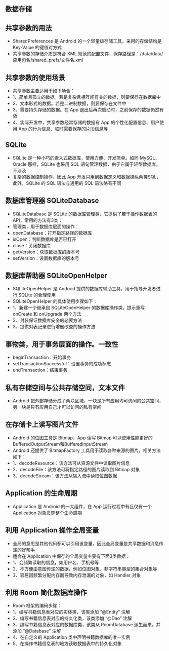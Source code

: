 ## 数据存储

## 共享参数的用法
* SharedPreferences 是 Android 的一个轻量级存储工具，采用的存储结构是 Key-Value 的键值对方式
* 共享参数的存储介质是符合 XML 规范的配置文件，保存路径是：/data/data/应用包名/shared_prefs/文件名.xml

## 共享参数的使用场景
* 共享参数主要适用于如下场合：
* 1、简单且孤立的数据。若是复杂且相互间有关的数据，则要保存在数据库中
* 2、文本形式的数据。若是二进制数据，则要保存在文件中
* 3、需要持久存储的数据。在 App 退出后再次启动时，之前保存的数据仍然有效
* 4、实际开发中，共享参数经常存储的数据有 App 的个性化配置信息、用户使用 App 的行为信息、临时需要保存的片段信息等

## SQLite
* SQLite 是一种小巧的嵌入式数据库，使用方便、开发简单。如同 MySQL、Oracle 那样，SQLite 也采用 SQL 语句管理数据，由于它属于轻型数据库，不涉及
* 复杂的数据控制操作，因此 App 开发只用到数据定义和数据操纵两类SQL，此外，SQLite 的 SQL 语法与通用的 SQL 语法略有不同

## 数据库管理器 SQLiteDatabase
* SQLiteDatabase 是 SQLite 的数据库管理类，它提供了若干操作数据表的 API，常用的方法有3类：
* 管理类，用于数据库层面的操作：
* openDatabase：打开指定路径的数据库
* isOpen：判断数据库是否已打开
* close：关闭数据库
* getVersion：获取数据库的版本号
* setVersion：设置数据库的版本号

## 数据库帮助器 SQLiteOpenHelper
* SQLiteOpenHelper 是 Android 提供的数据库辅助工具，用于指导开发者进行 SQLite 的合理使用
* SQLiteOpenHelper 的具体使用步骤如下：
* 1、新建一个继承自 SQLiteOpenHelper 的数据库操作类，提示重写 onCreate 和 onUpgrade 两个方法
* 2、封装保证数据库安全的必要方法
* 3、提供对表记录进行增删改查的操作方法

## 事物类，用于事务层面的操作。一致性
* beginTransaction：开始事务
* setTransactionSuccessful：设置事务的成功标志
* endTransaction：结束事务

## 私有存储空间与公共存储空间，文本文件
* Android 把外部存储分成了两块区域，一块是所有应用均可访问的公共空间，另一块是只有应用自己才可以访问的私有空间

## 在存储卡上读写图片文件
* Android 的位图工具是 Bitmap，App 读写 Bitmap 可以使用性能更好的 BufferedOutputStream和BufferedInputStream
* Android 还提供了 BitmapFactory 工具用于读取各种来源的图片，相关方法如下：
* 1、decodeResource：该方法可从资源文件中读取图片信息
* 2、decodeFile：该方法可将指定路径的图片读取到 Bitmap 对象
* 3、decodeStream：该方法从输入流中读取位图数据

## Application 的生命周期
* Application 是 Android 的一大组件，在 App 运行过程中有且仅有一个 Application 对象贯穿整个生命周期

## 利用 Application 操作全局变量
* 全局的意思是其他代码都可以引用该变量，因此全局变量是共享数据和消息传递的好帮手
* 适合在 Application 中保存的全局变量主要有下面3类数据：
* 1、会频繁读取的信息，如用户名、手机号等
* 2、不方便由意图传递的数据，例如位图对象、非字符串类型的集合对象等
* 3、容易因频繁分配内存而导致内存泄漏的对象，如 Handler 对象

## 利用 Room 简化数据库操作
* Room 框架的编码步骤：
* 1、编写书籍信息表对应的实体类，该类添加 “@Entity” 注解
* 2、编写书籍信息表对应的持久化类，该类添加 “@Dao” 注解
* 3、编写书籍信息表对应的数据库类，该类从 RoomDatabase 派生而来，并添加 “@Database” 注解
* 4、在自定义的 Application 类中声明书籍数据库的唯一实例
* 5、在操作书籍信息表的地方获取数据表中的持久化对象